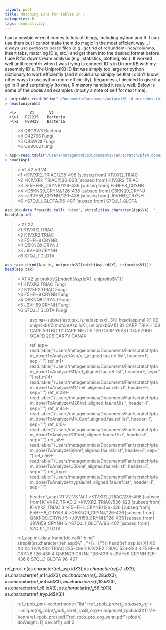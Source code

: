 ```yaml
---
layout: post
title: Matching ID's for Tables in R
categories: R
tags: productivity  
---
```

I am a newbie when it comes to lots of things, including python and R. I can use them but I cannot make them do magic in the most efficient way... I always use python to parse files (e.g., get rid of redundant lines/columns, insert tabs, matching ID's, etc.) and get them into the desired format before I use R for downstream analysis (e.g., statistics, plotting, etc.). It worked well until recentrly when I was trying to connect ID's in UniprotKB with my assembly ID's. The UniprotKB ID list was simply too large for python dictionary to work efficiently (and it could also simiply be that I didn't know other ways to use python more efficiently). Regardless, I decided to give it a go in R and surprisingly (to me), R memory handled it really well. Below is some of the codes and examples (mostly a note of self for next time). 

<!--more-->

```R
> uniprokb<-read.delim("~/Documents/Databases/uniprotKB_id_microbes.txt", header=F)
> head(uniprokb)
```
      >\>      V1       V2   
      >\>1   P21215    Bacteria   
      >\>2   P80438    Bacteria   
>\>3 Q8GBW6 Bacteria   
>\>4 O42766    Fungi   
>\>5 Q8SW28    Fungi   
>\>6 Q99002    Fungi   
>

```R
> Asp<-read.table("/Users/metagenomics/Documents/Fan/scratch/pfam_done/ToAnalyze/Asp/ref_aligned.faa.ref.list", header=F, sep=" ")
> head(Asp)
```
>\>                      V1    V2  V3        V4    
>\>1 \>K1VXR2\_TRIAC/235-496 [subseq from] K1VXR2\_TRIAC   
>\>2 \>K1VXR2\_TRIAC/536-823 [subseq from] K1VXR2\_TRIAC   
>\>3 \>F5HFH8\_CRYNB/126-436 [subseq from] F5HFH8\_CRYNB   
>\>4 \>Q5KNQ9\_CRYNJ/126-436 [subseq from] Q5KNQ9\_CRYNJ    
>\>5 \>J9VH59\_CRYNH/126-436 [subseq from] J9VH59\_CRYNH   
>\>6 \>S7QJL1\_GLOTA/96-407 [subseq from] S7QJL1\_GLOTA   
>

```R
Asp.id<-data.frame(do.call('rbind', strsplit(as.character(Asp$V4), '_', fixed=T)))
head(Asp.id)
```

>\>      X1    X2  
>\>1 K1VXR2 TRIAC   
>\>2 K1VXR2 TRIAC   
>\>3 F5HFH8 CRYNB   
>\>4 Q5KNQ9 CRYNJ    
>\>5 J9VH59 CRYNH   
>\>6 S7QJL1 GLOTA   
>

```R
asp.tax<-cbind(Asp.id, uniprokb$V2[match(Asp.id$X1, uniprokb$V1)])   
head(asp.tax)   
```
>\>      X1    X2 uniprokb$V2[match(Asp.id$X1, uniprokb$V1)]   
>\>1 K1VXR2 TRIAC                                      Fungi   
>\>2 K1VXR2 TRIAC                                      Fungi   
>\>3 F5HFH8 CRYNB                                      Fungi   
>\>4 Q5KNQ9 CRYNJ                                      Fungi   
>\>5 J9VH59 CRYNH                                      Fungi   
>\>6 S7QJL1 GLOTA                                      Fungi  
> 
>> asp.na<-subset(asp.tax, is.na(asp.tax[, 3]))
>> head(asp.na)
>        X1    X2 uniprokb$V2[match(Asp.id$X1, uniprokb$V1)]
>89    CARP TRIVH                                       <NA>
>108   CARP ARTBC                                       <NA>
>111   CARP NEUCR                                       <NA>
>129   CARP YEAST                                       <NA>
>174 E7RBI7 OGAPD                                       <NA>
>206  CARPV CANAX                                       <NA>
> 
>> ref_asp<-read.table("/Users/metagenomics/Documents/Fan/scratch/pfam_done/ToAnalyze/Asp/ref_aligned.faa.ref.list", header=F, sep=" ")
>> ref_m1<-read.table("/Users/metagenomics/Documents/Fan/scratch/pfam_done/ToAnalyze/M1/ref_aligned.faa.ref.list", header=F, sep=" ")
>> ref_m14<-read.table("/Users/metagenomics/Documents/Fan/scratch/pfam_done/ToAnalyze/M14/ref_aligned.faa.ref.list", header=F, sep=" ")
>> ref_m28<-read.table("/Users/metagenomics/Documents/Fan/scratch/pfam_done/ToAnalyze/M28/ref_aligned.faa.ref.list", header=F, sep=" ")
>> ref_m4c<-read.table("/Users/metagenomics/Documents/Fan/scratch/pfam_done/ToAnalyze/M4_C/ref_aligned.faa.ref.list", header=F, sep=" ")
>> ref_s10<-read.table("/Users/metagenomics/Documents/Fan/scratch/pfam_done/ToAnalyze/S10/ref_aligned.faa.ref.list", header=F, sep=" ")
>> ref_s8<-read.table("/Users/metagenomics/Documents/Fan/scratch/pfam_done/ToAnalyze/S8/ref_aligned.faa.ref.list", header=F, sep=" ")
>> ref_u56<-read.table("/Users/metagenomics/Documents/Fan/scratch/pfam_done/ToAnalyze/U56/ref_aligned.faa.ref.list", header=F, sep=" ")
>> ref_tryp<-read.table("/Users/metagenomics/Documents/Fan/scratch/pfam_done/ToAnalyze/trypsin/ref_aligned.faa.ref.list", header=F, sep=" ")
>
>> head(ref_asp)
>                     V1      V2    V3           V4
>1 >K1VXR2_TRIAC/235-496 [subseq from] K1VXR2_TRIAC
>2 >K1VXR2_TRIAC/536-823 [subseq from] K1VXR2_TRIAC
>3 >F5HFH8_CRYNB/126-436 [subseq from] F5HFH8_CRYNB
>4 >Q5KNQ9_CRYNJ/126-436 [subseq from] Q5KNQ9_CRYNJ
>5 >J9VH59_CRYNH/126-436 [subseq from] J9VH59_CRYNH
>6  >S7QJL1_GLOTA/96-407 [subseq from] S7QJL1_GLOTA

> ref_asp.id<-data.frame(do.call("rbind", strsplit(as.character(ref_asp$V1), ">|\\_|\\/")))
> head(ref_asp.id)
  X1     X2    X3      X4
1    K1VXR2 TRIAC 235-496
2    K1VXR2 TRIAC 536-823
3    F5HFH8 CRYNB 126-436
4    Q5KNQ9 CRYNJ 126-436
5    J9VH59 CRYNH 126-436
6    S7QJL1 GLOTA  96-407

ref_pro<-c(as.character(ref_asp.id$X3), as.character(ref_m1.id$X3), as.character(ref_m14.id$X3), as.character(ref_m28.id$X3), as.character(ref_m4c.id$X3), as.character(ref_s10.id$X3), as.character(ref_s8.id$X3), as.character(ref_u56.id$X3), as.character(ref_tryp.id$X3))
> ref_rpob_pro<-vector(mode="list")
> ref_rpob_pro$ref_proteases_org<-unique(ref_pro)
> ref_rpob_pro$ref_rpoB_org<-unique(ref_rpob.id$X1)
> V<-Venn(ref_rpob_pro)
> pdf("ref_rpob_pro_org_venn.pdf")
> plot(V, doWeight=F)
> dev.off()
pdf 
  2 

